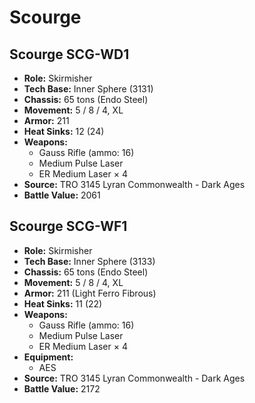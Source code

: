 # Scourge
## Scourge SCG-WD1
- **Role:** Skirmisher
- **Tech Base:** Inner Sphere (3131)
- **Chassis:** 65 tons (Endo Steel)
- **Movement:** 5 / 8 / 4, XL
- **Armor:** 211
- **Heat Sinks:** 12 (24)
- **Weapons:**
  - Gauss Rifle (ammo: 16)
  - Medium Pulse Laser
  - ER Medium Laser × 4
- **Source:** TRO 3145 Lyran Commonwealth - Dark Ages
- **Battle Value:** 2061

## Scourge SCG-WF1
- **Role:** Skirmisher
- **Tech Base:** Inner Sphere (3133)
- **Chassis:** 65 tons (Endo Steel)
- **Movement:** 5 / 8 / 4, XL
- **Armor:** 211 (Light Ferro Fibrous)
- **Heat Sinks:** 11 (22)
- **Weapons:**
  - Gauss Rifle (ammo: 16)
  - Medium Pulse Laser
  - ER Medium Laser × 4
- **Equipment:**
  - AES
- **Source:** TRO 3145 Lyran Commonwealth - Dark Ages
- **Battle Value:** 2172

